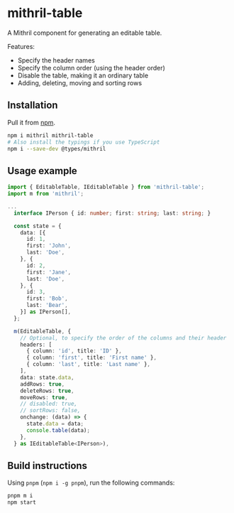# mithril-table

A Mithril component for generating an editable table.

Features:

- Specify the header names
- Specify the column order (using the header order)
- Disable the table, making it an ordinary table
- Adding, deleting, moving and sorting rows

## Installation

Pull it from [npm](https://www.npmjs.com/package/mithril-table).

```bash
npm i mithril mithril-table
# Also install the typings if you use TypeScript
npm i --save-dev @types/mithril
```

## Usage example

```ts
import { EditableTable, IEditableTable } from 'mithril-table';
import m from 'mithril';

...
  interface IPerson { id: number; first: string; last: string; }

  const state = {
    data: [{
      id: 1,
      first: 'John',
      last: 'Doe',
    }, {
      id: 2,
      first: 'Jane',
      last: 'Doe',
    }, {
      id: 3,
      first: 'Bob',
      last: 'Bear',
    }] as IPerson[],
  };

  m(EditableTable, {
    // Optional, to specify the order of the columns and their header
    headers: [
      { column: 'id', title: 'ID' },
      { column: 'first', title: 'First name' },
      { column: 'last', title: 'Last name' },
    ],
    data: state.data,
    addRows: true,
    deleteRows: true,
    moveRows: true,
    // disabled: true,
    // sortRows: false,
    onchange: (data) => {
      state.data = data;
      console.table(data);
    },
  } as IEditableTable<IPerson>),

```

## Build instructions

Using `pnpm` (`npm i -g pnpm`), run the following commands:

```bash
pnpm m i
npm start
```
